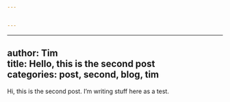 ```yaml
---


---
```


<hr>
<h2 id="author-timtitle-hello-this-is-the-second-postcategories-post-second-blog-tim">author: Tim<br>
title: Hello, this is the second post<br>
categories: post, second, blog, tim</h2>
<p>Hi, this is the second post. I’m writing stuff here as a test.</p>

